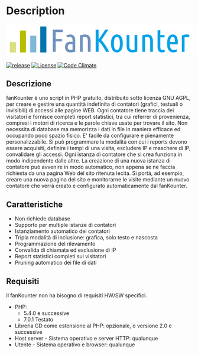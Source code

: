 # Description

![\#fasnKounter](.gitbook/assets/fk_nover.png)

[![release](http://github-release-version.herokuapp.com/github/lucliscio/fanKounter/release.svg?style=flat)](https://github.com/lucliscio/fanKounter/releases/latest) [![License](https://poser.pugx.org/lucliscio/fankounter/license)](https://packagist.org/packages/lucliscio/fankounter) [![Code Climate](https://codeclimate.com/github/lucliscio/fanKounter/badges/gpa.svg)](https://codeclimate.com/github/lucliscio/fanKounter)

## Descrizione

fanKounter è uno script in PHP gratuito, distribuito sotto licenza GNU AGPL, per creare e gestire una quantità indefinita di contatori \(grafici, testuali o invisibili\) di accessi alle pagine WEB. Ogni contatore tiene traccia dei visitatori e fornisce completi report statistici, tra cui referrer di provenienza, compresi i motori di ricerca e le parole chiave usate per trovare il sito. Non necessita di database ma memorizza i dati in file in maniera efficace ed occupando poco spazio fisico. E' facile da configurare e pienamente personalizzabile. Si può programmare la modalità con cui i reports devono essere acquisiti, definire i tempi di una visita, escludere IP e maschere di IP, convalidare gli accessi. Ogni istanza di contatore che si crea funziona in modo indipendente dalle altre. La creazione di una nuova istanza di contatore può avvenire in modo automatico, non appena se ne faccia richiesta da una pagina Web del sito ritenuta lecita. Si portà, ad esempio, creare una nuova pagina del sito e monitorarne le visite mediante un nuovo contatore che verrà creato e configurato automaticamente dal fanKounter.

## Caratteristiche

* Non richiede database
* Supporto per multiple istanze di contatori
* Istanziamento automatico dei contatori
* Tripla modalità di inclusione: grafica, solo testo e nascosta
* Programmazione del rilevamento
* Convalida di chiamata ed esclusione di IP
* Report statistici completi sui visitatori
* Pruning automatico dei file di dati

## Requisiti

Il fanKounter non ha bisogno di requisiti HW/SW specifici.

* PHP: 
  * 5.4.0 e successive
  * 7.0.1 Testato
* Libreria GD come estensione al PHP: opzionale, o versione 2.0 e successive
* Host server - Sistema operativo e server HTTP: qualunque
* Utente - Sistema operativo e browser: qualunque

